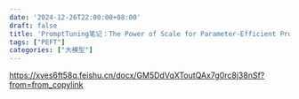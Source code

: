 ```yaml
---
date: '2024-12-26T22:00:00+08:00'
draft: false
title: 'PromptTuning笔记：The Power of Scale for Parameter-Efficient Prompt Tuning'
tags: ["PEFT"]
categories: ["大模型"]
---
```


https://xves6ft58q.feishu.cn/docx/GM5DdVqXToutQAx7g0rc8j38nSf?from=from_copylink
